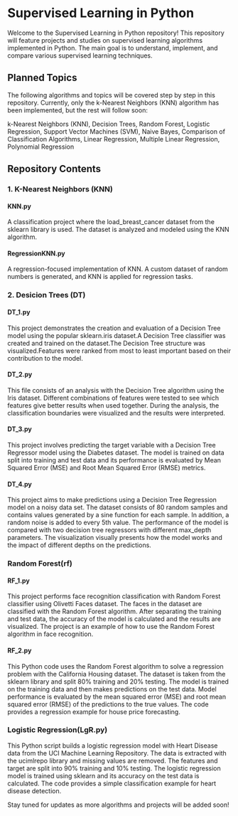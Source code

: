 # Supervised Learning in Python
Welcome to the Supervised Learning in Python repository! This repository will feature projects and studies on supervised learning algorithms implemented in Python. The main goal is to understand, implement, and compare various supervised learning techniques.

## Planned Topics
The following algorithms and topics will be covered step by step in this repository. Currently, only the k-Nearest Neighbors (KNN) algorithm has been implemented, but the rest will follow soon:

k-Nearest Neighbors (KNN),
Decision Trees,
Random Forest,
Logistic Regression,
Support Vector Machines (SVM),
Naive Bayes,
Comparison of Classification Algorithms,
Linear Regression,
Multiple Linear Regression,
Polynomial Regression

## Repository Contents
### 1. K-Nearest Neighbors (KNN)

#### KNN.py
A classification project where the load_breast_cancer dataset from the sklearn library is used. The dataset is analyzed and modeled using the KNN algorithm.

#### RegressionKNN.py
A regression-focused implementation of KNN. A custom dataset of random numbers is generated, and KNN is applied for regression tasks.


### 2. Desicion Trees (DT)
#### DT_1.py
This project demonstrates the creation and evaluation of a Decision Tree model using the popular sklearn.iris dataset.A Decision Tree classifier was created and trained on the dataset.The Decision Tree structure was visualized.Features were ranked from most to least important based on their contribution to the model.

#### DT_2.py
This file consists of an analysis with the Decision Tree algorithm using the Iris dataset. Different combinations of features were tested to see which features give better results when used together. During the analysis, the classification boundaries were visualized and the results were interpreted.

#### DT_3.py
This project involves predicting the target variable with a Decision Tree Regressor model using the Diabetes dataset. The model is trained on data split into training and test data and its performance is evaluated by Mean Squared Error (MSE) and Root Mean Squared Error (RMSE) metrics.

#### DT_4.py
This project aims to make predictions using a Decision Tree Regression model on a noisy data set. The dataset consists of 80 random samples and contains values generated by a sine function for each sample. In addition, a random noise is added to every 5th value. The performance of the model is compared with two decision tree regressors with different max_depth parameters. The visualization visually presents how the model works and the impact of different depths on the predictions.

### Random Forest(rf)
#### RF_1.py
This project performs face recognition classification with Random Forest classifier using Olivetti Faces dataset. The faces in the dataset are classified with the Random Forest algorithm. After separating the training and test data, the accuracy of the model is calculated and the results are visualized. The project is an example of how to use the Random Forest algorithm in face recognition.

#### RF_2.py
This Python code uses the Random Forest algorithm to solve a regression problem with the California Housing dataset. The dataset is taken from the sklearn library and split 80% training and 20% testing. The model is trained on the training data and then makes predictions on the test data. Model performance is evaluated by the mean squared error (MSE) and root mean squared error (RMSE) of the predictions to the true values. The code provides a regression example for house price forecasting.

### Logistic Regression(LgR.py)
This Python script builds a logistic regression model with Heart Disease data from the UCI Machine Learning Repository. The data is extracted with the ucimlrepo library and missing values are removed. The features and target are split into 90% training and 10% testing. The logistic regression model is trained using sklearn and its accuracy on the test data is calculated. The code provides a simple classification example for heart disease detection.


Stay tuned for updates as more algorithms and projects will be added soon!